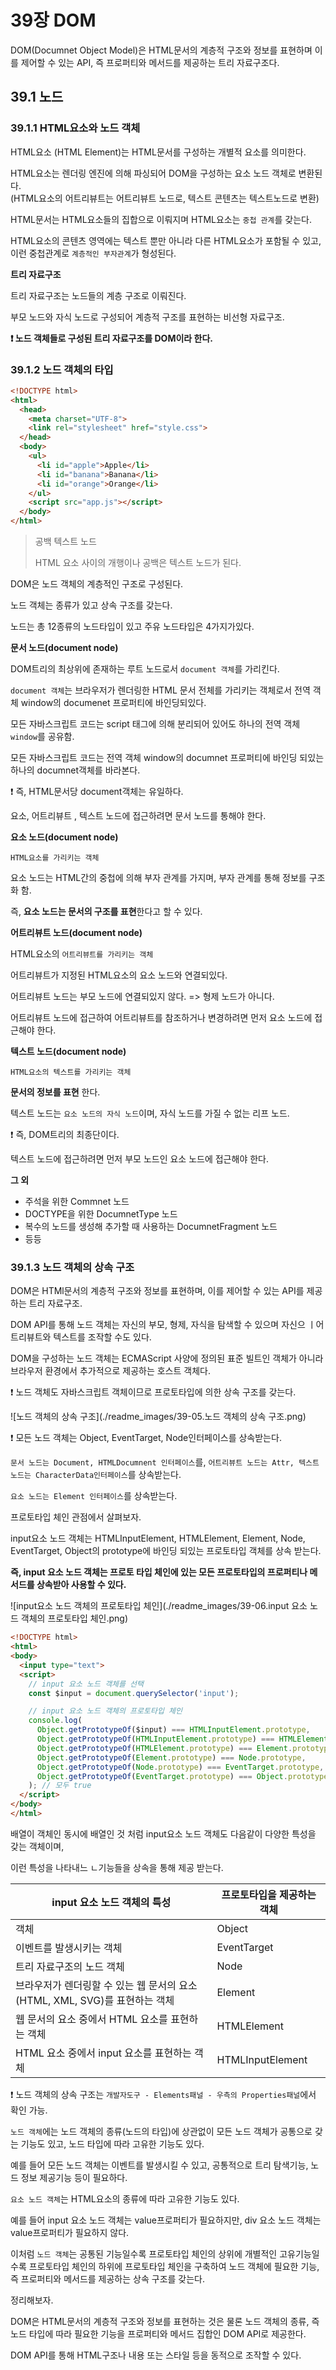 # 39장 DOM

DOM(Documnet Object Model)은 HTML문서의 계층적 구조와 정보를 표현하며 이를 제어할 수 있는 API, 즉 프로퍼티와 메서드를 제공하는 트리 자료구조다.



## 39.1 노드

### 39.1.1 HTML요소와 노드 객체

HTML요소 (HTML Element)는 HTML문서를 구성하는 개별적 요소를 의미한다.

HTML요소는 렌더링 엔진에 의해 파싱되어 DOM을 구성하는 요소 노드 객체로 변환된다.<BR/>(HTML요소의 어트리뷰트는 어트리뷰트 노드로, 텍스트 콘텐츠는 텍스트노드로 변환)

HTML문서는 HTML요소들의 집합으로 이뤄지며 HTML요소는 `중첩 관계`를 갖는다.

HTML요소의 콘텐츠 영역에는 텍스트 뿐만 아니라 다른 HTML요소가 포함될 수 있고, 이런 중첩관계로 `계층적인 부자관계`가 형성된다.



**트리 자료구조**

트리 자료구조는 노드들의 계층 구조로 이뤄진다.

부모 노드와 자식 노드로 구성되어 계층적 구조를 표현하는 비선형 자료구조.

**❗ 노드 객체들로 구성된 트리 자료구조를 DOM이라 한다.**



### 39.1.2 노드 객체의 타입

```html
<!DOCTYPE html>
<html>
  <head>
    <meta charset="UTF-8">
    <link rel="stylesheet" href="style.css">
  </head>
  <body>
    <ul>
      <li id="apple">Apple</li>
      <li id="banana">Banana</li>
      <li id="orange">Orange</li>
    </ul>
    <script src="app.js"></script>
  </body>
</html>
```

> 공백 텍스트 노드
>
> HTML 요소 사이의 개행이나 공백은 텍스트 노드가 된다.

DOM은 노드 객체의 계층적인 구조로 구성된다.

노드 객체는 종류가 있고 상속 구조를 갖는다.

노드는 총 12종류의 노드타입이 있고 주유 노드타입은 4가지가있다.



**문서 노드(document node)**

DOM트리의 최상위에 존재하는 루트 노드로서 `document 객체`를 가리킨다.

`document 객체`는 브라우저가 렌더링한 HTML 문서 전체를 가리키는 객체로서 전역 객체 window의 documenet 프로퍼티에 바인딩되있다.

모든 자바스크립트 코드는 script 태그에 의해 분리되어 있어도 하나의 전역 객체 `window`를 공유함.

모든 자바스크립트 코드는 전역 객체 window의 documnet 프로퍼티에 바인딩 되있는 하나의 documnet객체를 바라본다.

❗ 즉, HTML문서당 document객체는 유일하다.

요소, 어트리뷰트 , 텍스트 노드에 접근하려면 문서 노드를 통해야 한다.



**요소 노드(document node)**

`HTML요소를 가리키는 객체`

요소 노드는 HTML간의 중첩에 의해 부자 관계를 가지며, 부자 관계를 통해 정보를 구조화 함.

즉, **요소 노드는 문서의 구조를 표현**한다고 할 수 있다.



**어트리뷰트 노드(document node)**

HTML요소의 `어트리뷰트를 가리키는 객체`

어트리뷰트가 지정된 HTML요소의 요소 노드와 연결되있다.

어트리뷰트 노드는 부모 노드에 연결되있지 않다. => 형제 노드가 아니다.

어트리뷰트 노드에 접근하여 어트리뷰트를 참조하거나 변경하려면 먼저 요소 노드에 접근해야 한다.



**텍스트 노드(document node)**

`HTML요소의 텍스트를 가리키는 객체`

**문서의 정보를 표현** 한다.

텍스트 노드는 `요소 노드의 자식 노드`이며, 자식 노드를 가질 수 없는 리프 노드.

❗ 즉, DOM트리의 최종단이다.

텍스트 노드에 접근하려면 먼저 부모 노드인 요소 노드에 접근해야 한다.



**그 외**

* 주석을 위한 Commnet  노드
* DOCTYPE을 위한 DocumnetType 노드
* 복수의 노드를 생성해 추가할 때 사용하는 DocumnetFragment 노드
* 등등



### 39.1.3 노드 객체의 상속 구조

DOM은 HTMl문서의 계층적 구조와 정보를 표현하며, 이를 제어할 수 있는 API를 제공하는 트리 자료구조.

DOM API를 통해 노드 객체는 자신의 부모, 형제, 자식을 탐색할 수 있으며 자신으 ㅣ어트리뷰트와 텍스트를 조작할 수도 있다.

DOM을 구성하는 노드 객체는 ECMAScript 사양에 정의된 표준 빌트인 객체가 아니라 브라우저 환경에서 추가적으로 제공하는 호스트 객체다.

❗ 노드 객체도 자바스크립트 객체이므로 프로토타입에 의한 상속 구조를 갖는다.

![노드 객체의 상속 구조](./readme_images/39-05.노드 객체의 상속 구조.png)

❗ 모든 노드 객체는 Object, EventTarget, Node인터페이스를 상속받는다.

`문서 노드는 Document, HTMLDocumnent 인터페이스`를, `어트리뷰트 노드는 Attr, 텍스트 노드는 CharacterData인터페이스`를 상속받는다.

`요소 노드는 Element 인터페이스`를 상속받는다.



프로토타입 체인 관점에서 살펴보자.

input요소 노드 객체는 HTMLInputElement, HTMLElement, Element, Node, EventTarget, Object의 prototype에 바인딩 되있는 프로토타입 객체를 상속 받는다.

**즉, input 요소 노드 객체는 프로토 타입 체인에 있는 모든 프로토타입의 프로퍼티나 메서드를 상속받아 사용할 수 있다.**

![input요소 노드 객체의 프로토타입 체인](./readme_images/39-06.input 요소 노드 객체의 프로토타입 체인.png)

```html
<!DOCTYPE html>
<html>
<body>
  <input type="text">
  <script>
    // input 요소 노드 객체를 선택
    const $input = document.querySelector('input');

    // input 요소 노드 객체의 프로토타입 체인
    console.log(
      Object.getPrototypeOf($input) === HTMLInputElement.prototype,
      Object.getPrototypeOf(HTMLInputElement.prototype) === HTMLElement.prototype,
      Object.getPrototypeOf(HTMLElement.prototype) === Element.prototype,
      Object.getPrototypeOf(Element.prototype) === Node.prototype,
      Object.getPrototypeOf(Node.prototype) === EventTarget.prototype,
      Object.getPrototypeOf(EventTarget.prototype) === Object.prototype
    ); // 모두 true
  </script>
</body>
</html>
```

배열이 객체인 동시에 배열인 것 처럼 input요소 노드 객체도 다음같이 다양한 특성을 갖는 객체이며,

이런 특성을 나타내느 ㄴ기능들을 상속을 통해 제공 받는다.

| input 요소 노드 객체의 특성                                  | 프로토타입을 제공하는 객체 |
| ------------------------------------------------------------ | -------------------------- |
| 객체                                                         | Object                     |
| 이벤트를 발생시키는 객체                                     | EventTarget                |
| 트리 자료구조의 노드 객체                                    | Node                       |
| 브라우저가 렌더링할 수 있는 웹 문서의 요소(HTML, XML, SVG)를 표현하는 객체 | Element                    |
| 웹 문서의 요소 중에서 HTML 요소를 표현하는 객체              | HTMLElement                |
| HTML 요소 중에서 input 요소를 표현하는 객체                  | HTMLInputElement           |

❗ 노드 객체의 상속 구조는 `개발자도구 - Elements패널 - 우측의 Properties패널`에서 확인 가능.



`노드 객체`에는 노드 객체의 종류(노드의 타입)에 상관없이 모든 노드 객체가 공통으로 갖는 기능도 있고, 노드 타입에 따라 고유한 기능도 있다.

예를 들어 모든 노드 객체는 이벤트를 발생시킬 수 있고, 공통적으로 트리 탐색기능, 노드 정보 제공기능 등이 필요하다.

`요소 노드 객체`는 HTML요소의 종류에 따라 고유한 기능도 있다.

예를 들어 input 요소 노드 객체는 value프로퍼티가 필요하지만, div 요소 노드 객체는 value프로퍼티가 필요하지 않다.



이처럼 `노드 객체`는 공통된 기능일수록 프로토타입 체인의 상위에 개별적인 고유기능일수록 프로토타입 체인의 하위에 프로토타입 체인을 구축하여 노드 객체에 필요한 기능, 즉 프로퍼티와 메서드를 제공하는 상속 구조를 갖는다.



정리해보자.

DOM은 HTML문서의 계층적 구조와 정보를 표현하는 것은 물론 노드 객체의 종류, 즉 노드 타입에 따라 필요한 기능을 프로퍼티와 메서드 집합인 DOM API로 제공한다.

DOM API를 통해 HTML구조나 내용 또는 스타일 등을 동적으로 조작할 수 있다.





